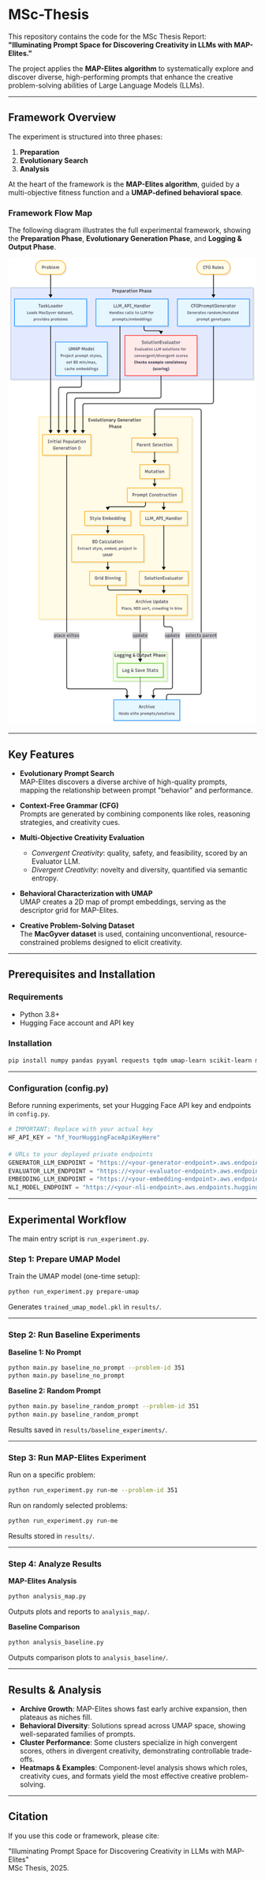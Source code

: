 # MSc-Thesis

This repository contains the code for the MSc Thesis Report:  
**"Illuminating Prompt Space for Discovering Creativity in LLMs with MAP-Elites."**

The project applies the **MAP-Elites algorithm** to systematically explore and discover diverse, high-performing prompts that enhance the creative problem-solving abilities of Large Language Models (LLMs).

---

## Framework Overview

The experiment is structured into three phases:

1. **Preparation**  
2. **Evolutionary Search**  
3. **Analysis**  

At the heart of the framework is the **MAP-Elites algorithm**, guided by a multi-objective fitness function and a **UMAP-defined behavioral space**.

### Framework Flow Map

The following diagram illustrates the full experimental framework, showing the **Preparation Phase**, **Evolutionary Generation Phase**, and **Logging & Output Phase**.

![Framework Flow Map](flowmap.png)

---

## Key Features

- **Evolutionary Prompt Search**  
  MAP-Elites discovers a diverse archive of high-quality prompts, mapping the relationship between prompt "behavior" and performance.  

- **Context-Free Grammar (CFG)**  
  Prompts are generated by combining components like roles, reasoning strategies, and creativity cues.  

- **Multi-Objective Creativity Evaluation**  
  - *Convergent Creativity*: quality, safety, and feasibility, scored by an Evaluator LLM.  
  - *Divergent Creativity*: novelty and diversity, quantified via semantic entropy.  

- **Behavioral Characterization with UMAP**  
  UMAP creates a 2D map of prompt embeddings, serving as the descriptor grid for MAP-Elites.  

- **Creative Problem-Solving Dataset**  
  The **MacGyver dataset** is used, containing unconventional, resource-constrained problems designed to elicit creativity.  

---

## Prerequisites and Installation

### Requirements
- Python 3.8+  
- Hugging Face account and API key  

### Installation

```bash
pip install numpy pandas pyyaml requests tqdm umap-learn scikit-learn matplotlib seaborn
```

---

### Configuration (config.py)

Before running experiments, set your Hugging Face API key and endpoints in `config.py`.

```python
# IMPORTANT: Replace with your actual key
HF_API_KEY = "hf_YourHuggingFaceApiKeyHere"

# URLs to your deployed private endpoints
GENERATOR_LLM_ENDPOINT = "https://<your-generator-endpoint>.aws.endpoints.huggingface.cloud"
EVALUATOR_LLM_ENDPOINT = "https://<your-evaluator-endpoint>.aws.endpoints.huggingface.cloud"
EMBEDDING_LLM_ENDPOINT = "https://<your-embedding-endpoint>.aws.endpoints.huggingface.cloud"
NLI_MODEL_ENDPOINT = "https://<your-nli-endpoint>.aws.endpoints.huggingface.cloud"
```

---

## Experimental Workflow

The main entry script is `run_experiment.py`.

### Step 1: Prepare UMAP Model
Train the UMAP model (one-time setup):

```bash
python run_experiment.py prepare-umap
```

Generates `trained_umap_model.pkl` in `results/`.

---

### Step 2: Run Baseline Experiments

**Baseline 1: No Prompt**

```bash
python main.py baseline_no_prompt --problem-id 351
python main.py baseline_no_prompt
```

**Baseline 2: Random Prompt**

```bash
python main.py baseline_random_prompt --problem-id 351
python main.py baseline_random_prompt
```

Results saved in `results/baseline_experiments/`.

---

### Step 3: Run MAP-Elites Experiment

Run on a specific problem:

```bash
python run_experiment.py run-me --problem-id 351
```

Run on randomly selected problems:

```bash
python run_experiment.py run-me
```

Results stored in `results/`.

---

### Step 4: Analyze Results

**MAP-Elites Analysis**

```bash
python analysis_map.py
```

Outputs plots and reports to `analysis_map/`.

**Baseline Comparison**

```bash
python analysis_baseline.py
```

Outputs comparison plots to `analysis_baseline/`.

---

## Results & Analysis

- **Archive Growth**: MAP-Elites shows fast early archive expansion, then plateaus as niches fill.  
- **Behavioral Diversity**: Solutions spread across UMAP space, showing well-separated families of prompts.  
- **Cluster Performance**: Some clusters specialize in high convergent scores, others in divergent creativity, demonstrating controllable trade-offs.  
- **Heatmaps & Examples**: Component-level analysis shows which roles, creativity cues, and formats yield the most effective creative problem-solving.  

---

## Citation

If you use this code or framework, please cite:

"Illuminating Prompt Space for Discovering Creativity in LLMs with MAP-Elites"  
MSc Thesis, 2025.
